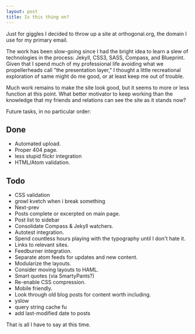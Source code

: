 ```yaml
---
layout: post
title: Is this thing on?
---
```

Just for giggles I decided to throw up a site at orthogonal.org, the domain I use for my primary email.

The work has been slow-going since I had the bright idea to learn a slew of technologies in the process:  Jekyll, CSS3, SASS, Compass, and Blueprint.  Given that I spend much of my professional life avoiding what we propellerheads call "the presentation layer," I thought a little recreational exploration of same might do me good, or at least keep me out of trouble.

Much work remains to make the site look good, but it seems to more or less function at this point.  What better motivator to keep working than the knowledge that my friends and relations can see the site as it stands now?

Future tasks, in no particular order:

## Done
* Automated upload.
* Proper 404 page.
* less stupid flickr integration
* HTML/Atom validation.

## Todo
* CSS validation
* growl kvetch when i break something
* Next-prev
* Posts complete or excerpted on main page.
* Post list to sidebar
* Consolidate Compass & Jekyll watchers.
* Autotest integration.
* Spend countless hours playing with the typography until I don't hate it.
* Links to relevant sites.
* Feedburner integration.
* Separate atom feeds for updates and new content.
* Modularize the layouts.
* Consider moving layouts to HAML.
* Smart quotes (via SmartyPants?)
* Re-enable CSS compression.
* Mobile friendly.
* Look through old blog posts for content worth including.
* yslow
* query string cache fu
* add last-modified date to posts

That is all I have to say at this time.


